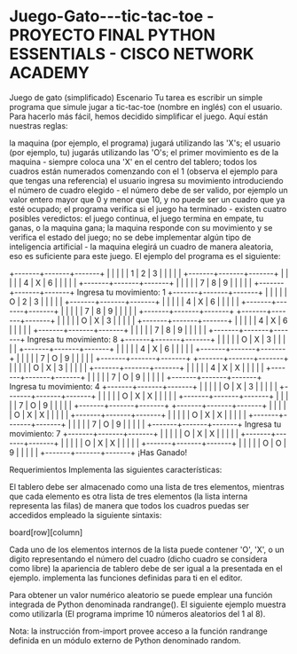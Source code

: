 # Juego-Gato---tic-tac-toe - PROYECTO FINAL PYTHON ESSENTIALS - CISCO NETWORK ACADEMY
Juego de gato (simplificado)
Escenario
Tu tarea es escribir un simple programa que simule jugar a tic-tac-toe (nombre en inglés) con el usuario. Para hacerlo más fácil, hemos decidido simplificar el juego. Aquí están nuestras reglas:

la maquina (por ejemplo, el programa) jugará utilizando las 'X's;
el usuario (por ejemplo, tu) jugarás utilizando las 'O's;
el primer movimiento es de la maquina - siempre coloca una 'X' en el centro del tablero;
todos los cuadros están numerados comenzando con el 1 (observa el ejemplo para que tengas una referencia)
el usuario ingresa su movimiento introduciendo el número de cuadro elegido - el número debe de ser valido, por ejemplo un valor entero mayor que 0 y menor que 10, y no puede ser un cuadro que ya esté ocupado;
el programa verifica si el juego ha terminado - existen cuatro posibles veredictos: el juego continua, el juego termina en empate, tu ganas, o la maquina gana;
la maquina responde con su movimiento y se verifica el estado del juego;
no se debe implementar algún tipo de inteligencia artificial - la maquina elegirá un cuadro de manera aleatoria, eso es suficiente para este juego.
El ejemplo del programa es el siguiente:

+-------+-------+-------+
|       |       |       |
|   1   |   2   |   3   |
|       |       |       |
+-------+-------+-------+
|       |       |       |
|   4   |   X   |   6   |
|       |       |       |
+-------+-------+-------+
|       |       |       |
|   7   |   8   |   9   |
|       |       |       |
+-------+-------+-------+
Ingresa tu movimiento: 1
+-------+-------+-------+
|       |       |       |
|   O   |   2   |   3   |
|       |       |       |
+-------+-------+-------+
|       |       |       |
|   4   |   X   |   6   |
|       |       |       |
+-------+-------+-------+
|       |       |       |
|   7   |   8   |   9   |
|       |       |       |
+-------+-------+-------+
+-------+-------+-------+
|       |       |       |
|   O   |   X   |   3   |
|       |       |       |
+-------+-------+-------+
|       |       |       |
|   4   |   X   |   6   |
|       |       |       |
+-------+-------+-------+
|       |       |       |
|   7   |   8   |   9   |
|       |       |       |
+-------+-------+-------+
Ingresa tu movimiento: 8
+-------+-------+-------+
|       |       |       |
|   O   |   X   |   3   |
|       |       |       |
+-------+-------+-------+
|       |       |       |
|   4   |   X   |   6   |
|       |       |       |
+-------+-------+-------+
|       |       |       |
|   7   |   O   |   9   |
|       |       |       |
+-------+-------+-------+
+-------+-------+-------+
|       |       |       |
|   O   |   X   |   3   |
|       |       |       |
+-------+-------+-------+
|       |       |       |
|   4   |   X   |   X   |
|       |       |       |
+-------+-------+-------+
|       |       |       |
|   7   |   O   |   9   |
|       |       |       |
+-------+-------+-------+
Ingresa tu movimiento: 4
+-------+-------+-------+
|       |       |       |
|   O   |   X   |   3   |
|       |       |       |
+-------+-------+-------+
|       |       |       |
|   O   |   X   |   X   |
|       |       |       |
+-------+-------+-------+
|       |       |       |
|   7   |   O   |   9   |
|       |       |       |
+-------+-------+-------+
+-------+-------+-------+
|       |       |       |
|   O   |   X   |   X   |
|       |       |       |
+-------+-------+-------+
|       |       |       |
|   O   |   X   |   X   |
|       |       |       |
+-------+-------+-------+
|       |       |       |
|   7   |   O   |   9   |
|       |       |       |
+-------+-------+-------+
Ingresa tu movimiento: 7
+-------+-------+-------+
|       |       |       |
|   O   |   X   |   X   |
|       |       |       |
+-------+-------+-------+
|       |       |       |
|   O   |   X   |   X   |
|       |       |       |
+-------+-------+-------+
|       |       |       |
|   O   |   O   |   9   |
|       |       |       |
+-------+-------+-------+
¡Has Ganado!

Requerimientos
Implementa las siguientes características:

El tablero debe ser almacenado como una lista de tres elementos, mientras que cada elemento es otra lista de tres elementos (la lista interna representa las filas) de manera que todos los cuadros puedas ser accedidos empleado la siguiente sintaxis:

board[row][column]
 
Cada uno de los elementos internos de la lista puede contener 'O', 'X', o un digito representando el número del cuadro (dicho cuadro se considera como libre)
la apariencia de tablero debe de ser igual a la presentada en el ejemplo.
implementa las funciones definidas para ti en el editor.

Para obtener un valor numérico aleatorio se puede emplear una función integrada de Python denominada randrange(). El siguiente ejemplo muestra como utilizarla (El programa imprime 10 números aleatorios del 1 al 8).

Nota: la instrucción from-import provee acceso a la función randrange definida en un módulo externo de Python denominado random.